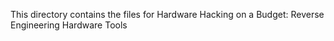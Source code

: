 This directory contains the files for Hardware Hacking on a Budget: Reverse Engineering Hardware Tools
